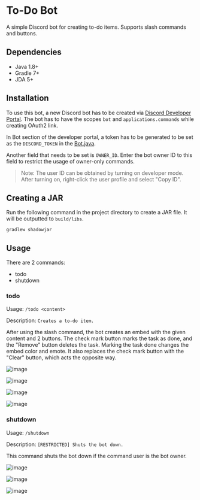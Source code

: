 # To-Do Bot
A simple Discord bot for creating to-do items. Supports slash commands and buttons.

## Dependencies
* Java 1.8+
* Gradle 7+
* JDA 5+

## Installation
To use this bot, a new Discord bot has to be created via [Discord Developer Portal](https://discord.com/developers/applications). The bot has to have the scopes `bot` and `applications.commands` while creating OAuth2 link.

In Bot section of the developer portal, a token has to be generated to be set as the `DISCORD_TOKEN` in the [Bot.java](https://github.com/egekaanisik/ToDoBot/blob/master/ToDoBot/src/main/java/dev/mrpanda/ToDoBot/Bot.java).

Another field that needs to be set is `OWNER_ID`. Enter the bot owner ID to this field to restrict the usage of owner-only commands.

> Note: The user ID can be obtained by turning on developer mode. After turning on, right-click the user profile and select "Copy ID".

## Creating a JAR
Run the following command in the project directory to create a JAR file. It will be outputted to `build/libs`.
```
gradlew shadowjar
```

## Usage
There are 2 commands:
* todo
* shutdown

### todo
Usage: `/todo <content>`

Description: `Creates a to-do item.`

After using the slash command, the bot creates an embed with the given content and 2 buttons. The check mark button marks the task as done, and the "Remove" button deletes the task. Marking the task done changes the embed color and emote. It also replaces the check mark button with the "Clear" button, which acts the opposite way.

![image](https://user-images.githubusercontent.com/66966617/184836027-fa80de83-f7dd-48c1-9789-aaa1992e6483.png)

![image](https://user-images.githubusercontent.com/66966617/184836186-52e623f3-3958-4af9-9f24-93a994308224.png)

![image](https://user-images.githubusercontent.com/66966617/184838277-cd205c53-5d05-45fc-b153-231c2be70a4c.png)

![image](https://user-images.githubusercontent.com/66966617/184838390-0752b556-687d-4ab0-81ff-ecd0ca4d928e.png)

### shutdown
Usage: `/shutdown`

Description: `[RESTRICTED] Shuts the bot down.`

This command shuts the bot down if the command user is the bot owner.

![image](https://user-images.githubusercontent.com/66966617/184840015-7efba2ad-1bf2-454f-aca8-8befa0ca008b.png)

![image](https://user-images.githubusercontent.com/66966617/184840142-718b7080-08f8-4aa1-b0e4-a054d1854766.png)

![image](https://user-images.githubusercontent.com/66966617/184843105-192aaf88-3ddf-4699-90c8-b6b3c652cbc4.png)








